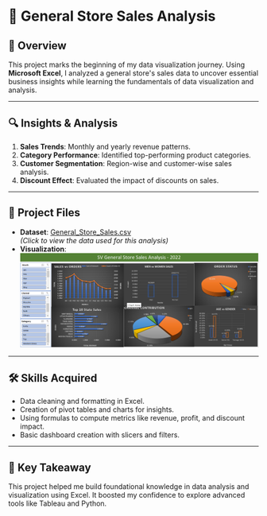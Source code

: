 # 🛒 General Store Sales Analysis

## 📖 Overview
This project marks the beginning of my data visualization journey. Using **Microsoft Excel**, I analyzed a general store's sales data to uncover essential business insights while learning the fundamentals of data visualization and analysis.

---

## 🔍 Insights & Analysis
1. **Sales Trends**: Monthly and yearly revenue patterns.
2. **Category Performance**: Identified top-performing product categories.
3. **Customer Segmentation**: Region-wise and customer-wise sales analysis.
4. **Discount Effect**: Evaluated the impact of discounts on sales.

---

## 📂 Project Files
- **Dataset**: [General_Store_Sales.csv](./SV_sales_data.xlsx)  
  *(Click to view the data used for this analysis)*  
- **Visualization**:  
  ![Sales Dashboard Screenshot](./image.png)

---

## 🛠️ Skills Acquired
- Data cleaning and formatting in Excel.
- Creation of pivot tables and charts for insights.
- Using formulas to compute metrics like revenue, profit, and discount impact.
- Basic dashboard creation with slicers and filters.

---

## 🌟 Key Takeaway
This project helped me build foundational knowledge in data analysis and visualization using Excel. It boosted my confidence to explore advanced tools like Tableau and Python.
